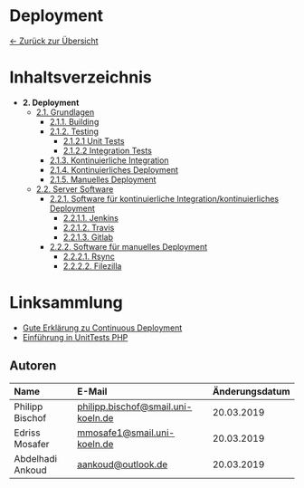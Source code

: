 # Deployment
[<- Zurück zur Übersicht](/deployment-hosting/README.md)
# Inhaltsverzeichnis
- **2. Deployment**
    - [2.1. Grundlagen](grundlagen.md)
        - [2.1.1. Building](grundlagen.md#Building)
        - [2.1.2. Testing](grundlagen.md#Testing)
            - [2.1.2.1 Unit Tests](grundlagen.md#Unit-Tests)
            - [2.1.2.2 Integration Tests](grundlagen.md#Integration-Tests)
        - [2.1.3. Kontinuierliche Integration](grundlagen.md#Kontinuierliche-Integration)
        - [2.1.4. Kontinuierliches Deployment](grundlagen.md#Kontinuierliches-Deployment)
        - [2.1.5. Manuelles Deployment](grundlagen.md#Manuelles-Deployment)
    - [2.2. Server Software](software.md)
        - [2.2.1. Software für kontinuierliche Integration/kontinuierliches Deployment](software.md#software-für-kontinuierliche-integrationkontinuierliches-deployment)
            - [2.2.1.1. Jenkins](software.md#Jenkins)
            - [2.2.1.2. Travis](software.md#Travis)
            - [2.2.1.3. Gitlab](software.md#Gitlab)
        - [2.2.2. Software für manuelles Deployment](software.md#software-für-manuelles-deployment)
            - [2.2.2.1. Rsync](software.md#Rsync)
            - [2.2.2.2. Filezilla](software.md#Filezilla)

# Linksammlung
- [Gute Erklärung zu Continuous Deployment](https://www.dev-insider.de/was-ist-continuous-deployment-a-652804/)
- [Einführung in UnitTests PHP](https://t3n.de/magazin/makelloser-code-effizientes-testen-einfuhrung-unit-220740/)

## Autoren

|      Name       |               E-Mail               |  Änderungsdatum  |
|:----------------|:-----------------------------------|:-----------------|
| Philipp Bischof | philipp.bischof@smail.uni-koeln.de |    20.03.2019    |
| Edriss Mosafer  | mmosafe1@smail.uni-koeln.de        |    20.03.2019    |
| Abdelhadi Ankoud| aankoud@outlook.de                 |    20.03.2019    |
